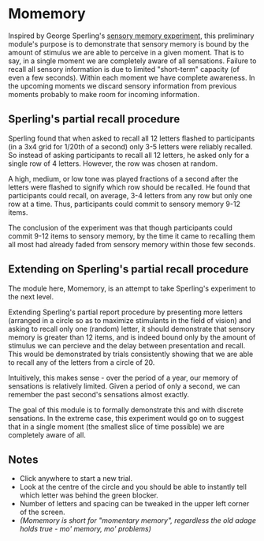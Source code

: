 # Momemory
Inspired by George Sperling's [sensory memory experiment](https://psycnet.apa.org/doiLanding?doi=10.1037%2Fh0093759), this preliminary module's purpose is to demonstrate that sensory memory is bound by the amount of stimulus we are able to perceive in a given moment. That is to say, in a single moment we are completely aware of all sensations. Failure to recall all sensory information is due to limited "short-term" capacity (of even a few seconds). Within each moment we have complete awareness. In the upcoming moments we discard sensory information from previous moments probably to make room for incoming information.

## Sperling's partial recall procedure
Sperling found that when asked to recall all 12 letters flashed to participants (in a 3x4 grid for 1/20th of a second) only 3-5 letters were reliably recalled. So instead of asking participants to recall all 12 letters, he asked only for a single row of 4 letters. However, the row was chosen at random.

A high, medium, or low tone was played fractions of a second after the letters were flashed to signify which row should be recalled. He found that participants could recall, on average, 3-4 letters from any row but only one row at a time. Thus, participants could commit to sensory memory 9-12 items. 

The conclusion of the experiment was that though participants could commit 9-12 items to sensory memory,  by the time it came to recalling them all most had already faded from sensory memory within those few seconds. 

## Extending on Sperling's partial recall procedure
The module here, Momemory, is an attempt to take Sperling's experiment to the next level. 

Extending Sperling's partial report procedure by presenting more letters (arranged in a circle so as to maximize stimulants in the field of vision) and asking to recall only one (random) letter, it should demonstrate that sensory memory is greater than 12 items, and is indeed bound only by the amount of stimulus we can percieve and the delay between presentation and recall. This would be demonstrated by trials consistently showing that we are able to recall any of the letters from a circle of 20.

Intuitively, this makes sense - over the period of a year, our memory of sensations is relatively limited. Given a period of only a second, we can remember the past second's sensations almost exactly. 

The goal of this module is to formally demonstrate this and with discrete sensations. In the extreme case, this experiment would go on to suggest that in a single moment (the smallest slice of time possible) we are completely aware of all.

## Notes
* Click anywhere to start a new trial. 
* Look at the centre of the circle and you should be able to instantly tell which letter was behind the green blocker.
* Number of letters and spacing can be tweaked in the upper left corner of the screen.
* _(Momemory is short for "momentary memory", regardless the old adage holds true - mo' memory, mo' problems)_